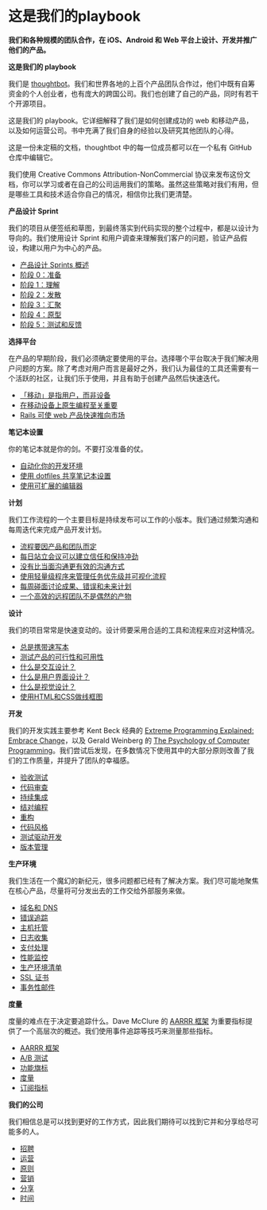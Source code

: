 # 这是我们的playbook

**我们和各种规模的团队合作，在 iOS、Android 和 Web 平台上设计、开发并推广他们的产品。**

**这是我们的 playbook**

我们是 [thoughtbot](https://thoughtbot.com/)。我们和世界各地的上百个产品团队合作过，他们中既有自筹资金的个人创业者，也有庞大的跨国公司。我们也创建了自己的产品，同时有若干个开源项目。

这是我们的 playbook。它详细解释了我们是如何创建成功的 web 和移动产品，以及如何运营公司。书中充满了我们自身的经验以及研究其他团队的心得。

这是一份未定稿的文档，thoughtbot 中的每一位成员都可以在一个私有 GitHub 仓库中编辑它。

我们使用 Creative Commons Attribution-NonCommercial 协议来发布这份文档，你可以学习或者在自己的公司运用我们的策略。虽然这些策略对我们有用，但是哪些工具和技术适合你自己的情况，相信你比我们更清楚。

**产品设计 Sprint**

我们的项目从便签纸和草图，到最终落实到代码实现的整个过程中，都是以设计为导向的。我们使用设计 Sprint 和用户调查来理解我们客户的问题，验证产品假设，构建以用户为中心的产品。

- [产品设计 Sprints 概述](chapter-1-product-design-sprint/introduction.md)
- [阶段 0：准备](chapter-1-product-design-sprint/phase-0-prepare.md)
- [阶段 1：理解](chapter-1-product-design-sprint/phase-1-understand.md)
- [阶段 2：发散](chapter-1-product-design-sprint/phase-2-diverge.md)
- [阶段 3：汇聚](chapter-1-product-design-sprint/phase-3-converge.md)
- [阶段 4：原型](chapter-1-product-design-sprint/phase-4-prototype.md)
- [阶段 5：测试和反馈](chapter-1-product-design-sprint/phase-5-test-and-learn.md)

**选择平台**

在产品的早期阶段，我们必须确定要使用的平台。选择哪个平台取决于我们解决用户问题的方案。除了考虑对用户而言是最好之外，我们认为最佳的工具还需要有一个活跃的社区，让我们乐于使用，并且有助于创建产品然后快速迭代。

- [「移动」是指用户，而非设备](chapter-2-choose-platforms/mobile-refers-to-the-user-not-the-device.md)
- [在移动设备上原生编程至关重要](chapter-2-native-matters-on-mobile-devices.md)
- [Rails 可使 web 产品快速推向市场](chapter-2-choose-platforms/rails-gets-web-products-to-market-quickly.md)

**笔记本设置**

你的笔记本就是你的剑。不要打没准备的仗。

- [自动化你的开发环境](chapter-3-laptop-setup/automate-your-development-environment.md)
- [使用 dotfiles 共享笔记本设置](chapter-3-laptop-setup/share-configuration-with-dotfiles.md)
- [使用可扩展的编辑器](chapter-3-laptop-setup/use-an-extensible-editor.md)

**计划**

我们工作流程的一个主要目标是持续发布可以工作的小版本。我们通过频繁沟通和每周迭代来完成产品开发计划。

- [流程要因产品和团队而定](chapter-4-planning/adapt-process-to-the-products-needs.md)
- [每日站立会议可以建立信任和保持冲劲](chapter-4-planning/daily-standups-build-trust.md)
- [没有比当面沟通更有效的沟通方式](chapter-4-planning/in-person-communication.md)
- [使用轻量级程序来管理任务优先级并可视化流程](chapter-4-planning/manage-priorities-with-a-lightweight-process.md)
- [每周碰面讨论成果、错误和未来计划](chapter-4-planning/meet-weekly-to-discuss-successes-failures-and-plans.md)
- [一个高效的远程团队不是偶然的产物](chapter-4-planning/working-remotely.md)

**设计**

我们的项目常常是快速变动的。设计师要采用合适的工具和流程来应对这种情况。

- [总是携带速写本](chapter-5-designing/always-carry-a-sketchbook.md)
- [测试产品的可行性和可用性](chapter-5-designing/test-product-viability-and-usability.md)
- [什么是交互设计？](chapter-5-designing/what-is-interaction-design.md)
- [什么是用户界面设计？](chapter-5-designing/what-is-user-interface-design.md)
- [什么是视觉设计？](chapter-5-designing/what-is-visual-design.md)
- [使用HTML和CSS做线框图](chapter-5-designing/wireframing-in-html-and-css.md)

**开发**

我们的开发实践主要参考 Kent Beck 经典的 [Extreme Programming Explained: Embrace Change](http://www.amazon.com/Extreme-Programming-Explained-Embrace-Edition-ebook/dp/B000OZ0N5S)，以及 Gerald Weinberg 的 [The Psychology of Computer Programming](http://www.amazon.com/The-Psychology-Computer-Programming-Anniversary/dp/0932633420)。我们尝试后发现，在多数情况下使用其中的大部分原则改善了我们的工作质量，并提升了团队的幸福感。

- [验收测试](chapter-6-developing/acceptance-tests.md)
- [代码审查](chapter-6-developing/code-reviews.md)
- [持续集成](chapter-6-developing/continuous-integration.md)
- [结对编程](chapter-6-developing/pair-programming.md)
- [重构](chapter-6-developing/refactoring.md)
- [代码风格](chapter-6-developing/style-guide.md)
- [测试驱动开发](chapter-6-developing/test-driven-development.md)
- [版本管理](chapter-6-developing/version-control.md)

**生产环境**

我们生活在一个魔幻的新纪元，很多问题都已经有了解决方案。我们尽可能地聚焦在核心产品，尽量将可分发出去的工作交给外部服务来做。

- [域名和 DNS](chapter-7-production/domain-names-and-dns.md)
- [错误追踪](chapter-7-production/error-tracking.md)
- [主机托管](chapter-7-production/hosting.md)
- [日志收集](chapter-7-production/log-collection.md)
- [支付处理](chapter-7-production/payment-processing.md)
- [性能监控](chapter-7-production/performance-monitoring.md)
- [生产环境清单](chapter-7-production/production-checklist.md)
- [SSL 证书](chapter-7-production/ssl-certificates.md)
- [事务性邮件](chapter-7-production/transactional-email.md)

**度量**

度量的难点在于决定要追踪什么。Dave McClure 的 [AARRR 框架](http://www.slideshare.net/dmc500hats/startup-metrics-for-pirates-nov-2012) 为重要指标提供了一个高层次的概述。我们使用事件追踪等技巧来测量那些指标。

- [AARRR 框架](chapter-8-measuring/aarrr.md)
- [A/B 测试](chapter-8-measuring/ab-testing.md)
- [功能旗标](chapter-8-measuring/feature-flags.md)
- [度量](chapter-8-measuring/instrumentation.md)
- [订阅指标](chapter-8-measuring/subscription-metrics.md)

**我们的公司**

我们相信总是可以找到更好的工作方式，因此我们期待可以找到它并和分享给尽可能多的人。

- [招聘](chapter-9-our-company/hiring.md)
- [运营](chapter-9-our-company/operations.md)
- [原则](chapter-9-our-company/principles.md)
- [营销](chapter-9-our-company/sales.md)
- [分享](chapter-9-our-company/sharing.md)
- [时间](chapter-9-our-company/time.md)
